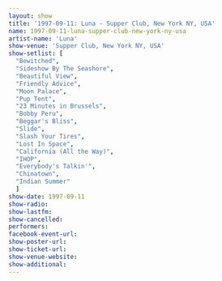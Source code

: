 ```yaml
---
layout: show
title: '1997-09-11: Luna - Supper Club, New York NY, USA'
name: 1997-09-11-luna-supper-club-new-york-ny-usa
artist-name: 'Luna'
show-venue: 'Supper Club, New York NY, USA'
show-setlist: [
  "Bewitched",
  "Sideshow By The Seashore",
  "Beautiful View",
  "Friendly Advice",
  "Moon Palace",
  "Pup Tent",
  "23 Minutes in Brussels",
  "Bobby Peru",
  "Beggar's Bliss",
  "Slide",
  "Slash Your Tires",
  "Lost In Space",
  "California (All the Way)",
  "IHOP",
  "Everybody's Talkin'",
  "Chinatown",
  "Indian Summer"
  ]
show-date: 1997-09-11
show-radio: 
show-lastfm: 
show-cancelled: 
performers: 
facebook-event-url: 
show-poster-url: 
show-ticket-url: 
show-venue-website: 
show-additional: 
---
```


